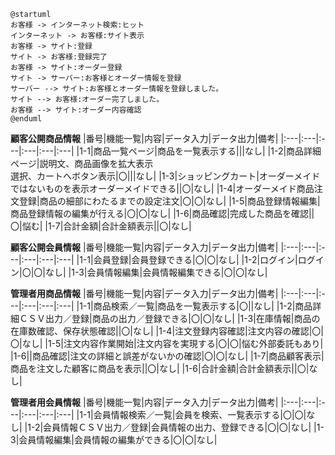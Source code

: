 
```uml
@startuml
お客様 -> インターネット検索:ヒット
インターネット -> お客様:サイト表示
お客様 -> サイト:登録
サイト -> お客様:登録完了
お客様 -> サイト:オーダー登録
サイト -> サーバー:お客様とオーダー情報を登録
サーバー --> サイト:お客様とオーダー情報を登録しました。
サイト --> お客様:オーダー完了しました。
お客様 --> サイト:オーダー内容確認
@enduml
```

**顧客公開商品情報**
|番号|機能一覧|内容|データ入力|データ出力|備考|
|:---|:---|:---|:---|:---|:---|
|1-1|商品一覧ページ|商品を一覧表示する|||なし|
|1-2|商品詳細ページ|説明文、商品画像を拡大表示<br>選択、カートへボタン表示|〇|||なし| 
|1-3|ショッピングカート|オーダーメイドではないものを表示オーダーメイドできる||〇|なし|
|1-4|オーダーメイド商品注文登録|商品の細部にわたるまでの設定注文|〇|〇|なし|
|1-5|商品登録情報編集|商品登録情報の編集が行える|〇|〇|なし|
|1-6|商品確認|完成した商品を確認||〇|悩む|
|1-7|合計金額|合計金額表示||〇|なし|

**顧客公開会員情報**
|番号|機能一覧|内容|データ入力|データ出力|備考|
|:---|:---|:---|:---|:---|:---|
|1-1|会員登録|会員登録できる|〇|〇|なし|
|1-2|ログイン|ログイン|〇|〇|なし| 
|1-3|会員情報編集|会員情報編集できる|〇|〇|なし|


**管理者用商品情報**
|番号|機能一覧|内容|データ入力|データ出力|備考|
|:---|:---|:---|:---|:---|:---|
|1-1|商品検索／一覧|商品を一覧表示する|〇||なし|
|1-2|商品詳細ＣＳＶ出力／登録|商品の出力／登録できる|〇|〇|なし| 
|1-3|在庫情報|商品の在庫数確認、保存状態確認||〇|なし|
|1-4|注文登録内容確認|注文内容の確認|〇|〇|なし|
|1-5|注文内容作業開始|注文内容を実現する|〇|〇|悩む外部委託もあり|
|1-6||商品確認|注文の詳細と誤差がないかの確認|〇|〇|なし|
|1-7|商品顧客表示|商品を注文した顧客に商品を表示||〇|なし|
|1-6|合計金額|合計金額表示||〇|なし|


**管理者用会員情報**
|番号|機能一覧|内容|データ入力|データ出力|備考|
|:---|:---|:---|:---|:---|:---|
|1-1|会員情報検索／一覧|会員を検索、一覧表示する|〇|〇|なし|
|1-2|会員情報ＣＳＶ出力／登録|会員情報の出力、登録できる|〇|〇|なし| 
|1-3|会員情報編集|会員情報の編集ができる|〇|〇|なし|
